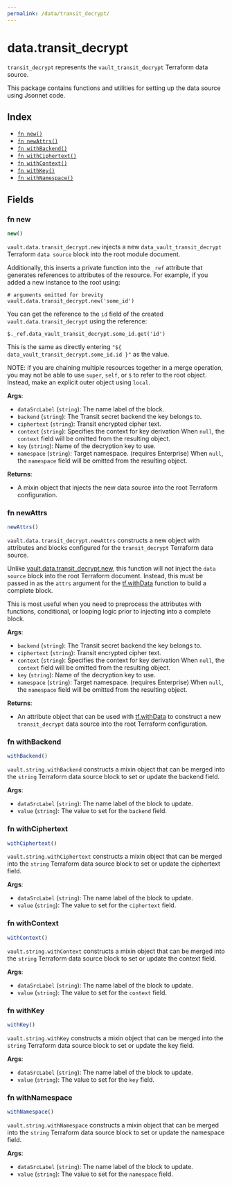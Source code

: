 ```yaml
---
permalink: /data/transit_decrypt/
---
```


# data.transit_decrypt

`transit_decrypt` represents the `vault_transit_decrypt` Terraform data source.



This package contains functions and utilities for setting up the data source using Jsonnet code.


## Index

* [`fn new()`](#fn-new)
* [`fn newAttrs()`](#fn-newattrs)
* [`fn withBackend()`](#fn-withbackend)
* [`fn withCiphertext()`](#fn-withciphertext)
* [`fn withContext()`](#fn-withcontext)
* [`fn withKey()`](#fn-withkey)
* [`fn withNamespace()`](#fn-withnamespace)

## Fields

### fn new

```ts
new()
```


`vault.data.transit_decrypt.new` injects a new `data_vault_transit_decrypt` Terraform `data source`
block into the root module document.

Additionally, this inserts a private function into the `_ref` attribute that generates references to attributes of the
resource. For example, if you added a new instance to the root using:

    # arguments omitted for brevity
    vault.data.transit_decrypt.new('some_id')

You can get the reference to the `id` field of the created `vault.data.transit_decrypt` using the reference:

    $._ref.data_vault_transit_decrypt.some_id.get('id')

This is the same as directly entering `"${ data_vault_transit_decrypt.some_id.id }"` as the value.

NOTE: if you are chaining multiple resources together in a merge operation, you may not be able to use `super`, `self`,
or `$` to refer to the root object. Instead, make an explicit outer object using `local`.

**Args**:
  - `dataSrcLabel` (`string`): The name label of the block.
  - `backend` (`string`): The Transit secret backend the key belongs to.
  - `ciphertext` (`string`): Transit encrypted cipher text.
  - `context` (`string`): Specifies the context for key derivation When `null`, the `context` field will be omitted from the resulting object.
  - `key` (`string`): Name of the decryption key to use.
  - `namespace` (`string`): Target namespace. (requires Enterprise) When `null`, the `namespace` field will be omitted from the resulting object.

**Returns**:
- A mixin object that injects the new data source into the root Terraform configuration.


### fn newAttrs

```ts
newAttrs()
```


`vault.data.transit_decrypt.newAttrs` constructs a new object with attributes and blocks configured for the `transit_decrypt`
Terraform data source.

Unlike [vault.data.transit_decrypt.new](#fn-new), this function will not inject the `data source`
block into the root Terraform document. Instead, this must be passed in as the `attrs` argument for the
[tf.withData](https://github.com/tf-libsonnet/core/tree/main/docs#fn-withdata) function to build a complete block.

This is most useful when you need to preprocess the attributes with functions, conditional, or looping logic prior to
injecting into a complete block.

**Args**:
  - `backend` (`string`): The Transit secret backend the key belongs to.
  - `ciphertext` (`string`): Transit encrypted cipher text.
  - `context` (`string`): Specifies the context for key derivation When `null`, the `context` field will be omitted from the resulting object.
  - `key` (`string`): Name of the decryption key to use.
  - `namespace` (`string`): Target namespace. (requires Enterprise) When `null`, the `namespace` field will be omitted from the resulting object.

**Returns**:
  - An attribute object that can be used with [tf.withData](https://github.com/tf-libsonnet/core/tree/main/docs#fn-withdata) to construct a new `transit_decrypt` data source into the root Terraform configuration.


### fn withBackend

```ts
withBackend()
```

`vault.string.withBackend` constructs a mixin object that can be merged into the `string`
Terraform data source block to set or update the backend field.



**Args**:
  - `dataSrcLabel` (`string`): The name label of the block to update.
  - `value` (`string`): The value to set for the `backend` field.


### fn withCiphertext

```ts
withCiphertext()
```

`vault.string.withCiphertext` constructs a mixin object that can be merged into the `string`
Terraform data source block to set or update the ciphertext field.



**Args**:
  - `dataSrcLabel` (`string`): The name label of the block to update.
  - `value` (`string`): The value to set for the `ciphertext` field.


### fn withContext

```ts
withContext()
```

`vault.string.withContext` constructs a mixin object that can be merged into the `string`
Terraform data source block to set or update the context field.



**Args**:
  - `dataSrcLabel` (`string`): The name label of the block to update.
  - `value` (`string`): The value to set for the `context` field.


### fn withKey

```ts
withKey()
```

`vault.string.withKey` constructs a mixin object that can be merged into the `string`
Terraform data source block to set or update the key field.



**Args**:
  - `dataSrcLabel` (`string`): The name label of the block to update.
  - `value` (`string`): The value to set for the `key` field.


### fn withNamespace

```ts
withNamespace()
```

`vault.string.withNamespace` constructs a mixin object that can be merged into the `string`
Terraform data source block to set or update the namespace field.



**Args**:
  - `dataSrcLabel` (`string`): The name label of the block to update.
  - `value` (`string`): The value to set for the `namespace` field.
